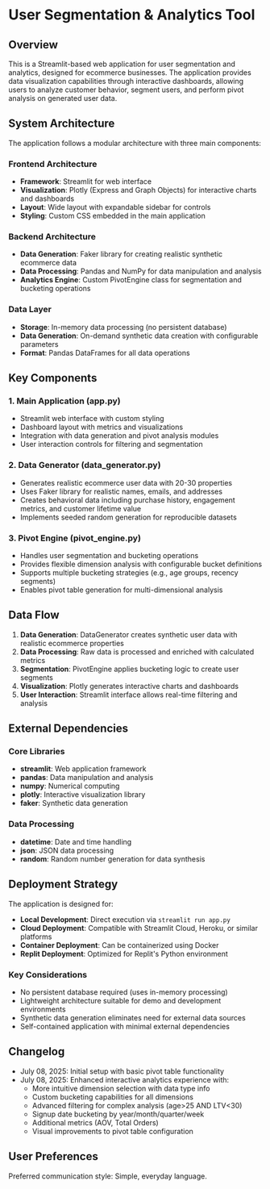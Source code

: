 # User Segmentation & Analytics Tool

## Overview

This is a Streamlit-based web application for user segmentation and analytics, designed for ecommerce businesses. The application provides data visualization capabilities through interactive dashboards, allowing users to analyze customer behavior, segment users, and perform pivot analysis on generated user data.

## System Architecture

The application follows a modular architecture with three main components:

### Frontend Architecture
- **Framework**: Streamlit for web interface
- **Visualization**: Plotly (Express and Graph Objects) for interactive charts and dashboards
- **Layout**: Wide layout with expandable sidebar for controls
- **Styling**: Custom CSS embedded in the main application

### Backend Architecture
- **Data Generation**: Faker library for creating realistic synthetic ecommerce data
- **Data Processing**: Pandas and NumPy for data manipulation and analysis
- **Analytics Engine**: Custom PivotEngine class for segmentation and bucketing operations

### Data Layer
- **Storage**: In-memory data processing (no persistent database)
- **Data Generation**: On-demand synthetic data creation with configurable parameters
- **Format**: Pandas DataFrames for all data operations

## Key Components

### 1. Main Application (app.py)
- Streamlit web interface with custom styling
- Dashboard layout with metrics and visualizations
- Integration with data generation and pivot analysis modules
- User interaction controls for filtering and segmentation

### 2. Data Generator (data_generator.py)
- Generates realistic ecommerce user data with 20-30 properties
- Uses Faker library for realistic names, emails, and addresses
- Creates behavioral data including purchase history, engagement metrics, and customer lifetime value
- Implements seeded random generation for reproducible datasets

### 3. Pivot Engine (pivot_engine.py)
- Handles user segmentation and bucketing operations
- Provides flexible dimension analysis with configurable bucket definitions
- Supports multiple bucketing strategies (e.g., age groups, recency segments)
- Enables pivot table generation for multi-dimensional analysis

## Data Flow

1. **Data Generation**: DataGenerator creates synthetic user data with realistic ecommerce properties
2. **Data Processing**: Raw data is processed and enriched with calculated metrics
3. **Segmentation**: PivotEngine applies bucketing logic to create user segments
4. **Visualization**: Plotly generates interactive charts and dashboards
5. **User Interaction**: Streamlit interface allows real-time filtering and analysis

## External Dependencies

### Core Libraries
- **streamlit**: Web application framework
- **pandas**: Data manipulation and analysis
- **numpy**: Numerical computing
- **plotly**: Interactive visualization library
- **faker**: Synthetic data generation

### Data Processing
- **datetime**: Date and time handling
- **json**: JSON data processing
- **random**: Random number generation for data synthesis

## Deployment Strategy

The application is designed for:
- **Local Development**: Direct execution via `streamlit run app.py`
- **Cloud Deployment**: Compatible with Streamlit Cloud, Heroku, or similar platforms
- **Container Deployment**: Can be containerized using Docker
- **Replit Deployment**: Optimized for Replit's Python environment

### Key Considerations
- No persistent database required (uses in-memory processing)
- Lightweight architecture suitable for demo and development environments
- Synthetic data generation eliminates need for external data sources
- Self-contained application with minimal external dependencies

## Changelog

- July 08, 2025: Initial setup with basic pivot table functionality
- July 08, 2025: Enhanced interactive analytics experience with:
  - More intuitive dimension selection with data type info
  - Custom bucketing capabilities for all dimensions
  - Advanced filtering for complex analysis (age>25 AND LTV<30)
  - Signup date bucketing by year/month/quarter/week
  - Additional metrics (AOV, Total Orders)
  - Visual improvements to pivot table configuration

## User Preferences

Preferred communication style: Simple, everyday language.